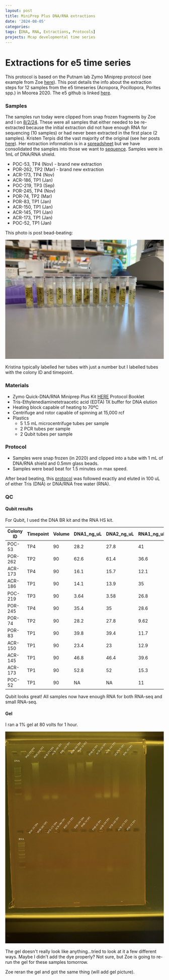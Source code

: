 ```yaml
---
layout: post
title: MiniPrep Plus DNA/RNA extractions
date: '2024-08-05'
categories:
tags: [DNA, RNA, Extractions, Protocols]
projects: Mcap developmental time series 
---
```


# Extractions for e5 time series 

This protocol is based on the Putnam lab Zymo Miniprep protocol (see example from Zoe [here](https://zdellaert.github.io/ZD_Putnam_Lab_Notebook/Protocols_Zymo_Quick_DNA_RNA_Miniprep_Plus/)). This post details the info about the extraction steps for 12 samples from the e5 timeseries (Acropora, Pocillopora, Porites spp.) in Moorea 2020. The e5 github is linked [here](https://github.com/urol-e5). 

### Samples 

The samples run today were clipped from snap frozen fragments by Zoe and I on [8/2/24](https://github.com/zdellaert/ZD_Putnam_Lab_Notebook/blob/master/_posts/2024-08-01-E5-Time-Series-Reextractions.md). These were all samples that either needed to be re-extracted because the initial extraction did not have enough RNA for sequencing (10 samples) or had never been extracted in the first place (2 samples). Kristen Terpis did the vast majority of the original (see her posts [here](https://github.com/Kterpis/Putnam_Lab_Notebook/tree/master/_posts)). Her extraction information is in a [spreadsheet](https://docs.google.com/spreadsheets/d/1A764av1a3VORX6m9aDUEcoY9Bx9l0fvGtV5ycm2J9Wo/edit?gid=0#gid=0) but we have consolidated the samples into those we want to [sequence](https://docs.google.com/spreadsheets/d/1iFsVfp1vix9IfNcqSajQfLgXXDg0CCPT/edit?gid=1681650319#gid=1681650319). Samples were in 1mL of DNA/RNA shield. 

- POC-53, TP4 (Nov) - brand new extraction
- POR-262, TP2 (Mar) - brand new extraction
- ACR-173, TP4 (Nov)
- ACR-186, TP1 (Jan)
- POC-219, TP3 (Sep)
- POR-245, TP4 (Nov)
- POR-74, TP2 (Mar)
- POR-83, TP1 (Jan)
- ACR-150, TP1 (Jan)
- ACR-145, TP1 (Jan)
- ACR-173, TP1 (Jan)
- POC-52, TP1 (Jan)

This photo is post bead-beating: 

![](https://raw.githubusercontent.com/JillAshey/JillAshey_Putnam_Lab_Notebook/master/images/samples_20240805.JPG)

Kristina typically labelled her tubes with just a number but I labelled tubes with the colony ID and timepoint.  

### Materials 

- Zymo Quick-DNA/RNA Miniprep Plus Kit [HERE](https://files.zymoresearch.com/protocols/_d7003t_d7003_quick-dna-rna_miniprep_plus_kit.pdf) Protocol Booklet
- Tris-Ethylenediaminetetraacetic acid (EDTA) 1X buffer for DNA elution
- Heating block capable of heating to 70ºC
- Centrifuge and rotor capable of spinning at 15,000 rcf
- Plastics 
	- 5 1.5 mL microcentrifuge tubes per sample
	- 2 PCR tubes per sample
	- 2 Qubit tubes per sample 

### Protocol 

- Samples were snap frozen (in 2020) and clipped into a tube with 1 mL of DNA/RNA shield and 0.5mm glass beads. 
- Samples were bead beat for 1.5 minutes on max speed. 

After bead beating, this [protocol](https://zdellaert.github.io/ZD_Putnam_Lab_Notebook/Protocols_Zymo_Quick_DNA_RNA_Miniprep_Plus/) was followed exactly and eluted in 100 uL of either Tris (DNA) or DNA/RNA free water (RNA). 

### QC 

#### Qubit results 

For Qubit, I used the DNA BR kit and the RNA HS kit. 

| Colony ID | Timepoint | Volume | DNA1_ng_uL | DNA2_ng_uL | RNA1_ng_uL | RNA2_ng_uL | DNA_average | RNA_average |
| --------- | --------- | ------ | ---------- | ---------- | ---------- | ---------- | ----------- | ----------- |
| POC-53    | TP4       | 90     | 28.2       | 27.8       | 41         | 40.6       | 28          | 40.8        |
| POR-262   | TP2       | 90     | 62.6       | 61.4       | 36.6       | 36         | 62          | 36.3        |
| ACR-173   | TP4       | 90     | 16.1       | 15.7       | 12.1       | 12.1       | 15.9        | 12.1        |
| ACR-186   | TP1       | 90     | 14.1       | 13.9       | 35         | 35         | 14          | 35          |
| POC-219   | TP3       | 90     | 3.64       | 3.58       | 26.8       | 26.8       | 3.61        | 26.8        |
| POR-245   | TP4       | 90     | 35.4       | 35         | 28.6       | 28         | 35.2        | 28.3        |
| POR-74    | TP2       | 90     | 28.2       | 27.8       | 9.62       | 9.48       | 28          | 9.55        |
| POR-83    | TP1       | 90     | 39.8       | 39.4       | 11.7       | 11.4       | 39.6        | 11.55       |
| ACR-150   | TP1       | 90     | 23.4       | 23         | 12.9       | 13         | 23.2        | 12.95       |
| ACR-145   | TP1       | 90     | 46.8       | 46.4       | 39.6       | 39.4       | 46.6        | 39.5        |
| ACR-173   | TP1       | 90     | 52.8       | 52         | 15.3       | 15.3       | 52.4        | 15.3        |
| POC-52    | TP1       | 90     | NA         | NA         | 11         | 10.5       | NA          | 10.75       |

Qubit looks great! All samples now have enough RNA for both RNA-seq and small RNA-seq. 

#### Gel 

I ran a 1% gel at 80 volts for 1 hour. 

![](https://raw.githubusercontent.com/JillAshey/JillAshey_Putnam_Lab_Notebook/master/images/gel_20240805.JPG)

The gel doesn't really look like anything...tried to look at it a few different ways. Maybe I didn't add the dye properly? Not sure, but Zoe is going to re-run the gel for these samples tomorrow. 

Zoe reran the gel and got the same thing (will add gel picture). 